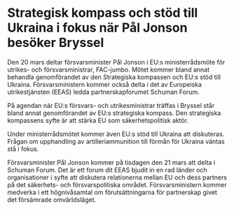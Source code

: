 # Strategisk kompass och stöd till Ukraina i fokus när Pål Jonson besöker Bryssel

Den 20 mars deltar försvarsminister Pål Jonson i EU:s ministerrådsmöte för utrikes- och försvarsministrar, FAC-jumbo. Mötet kommer bland annat behandla genomförandet av den Strategiska kompassen och EU:s stöd till Ukraina. Försvarsministern kommer också delta i det av Europeiska utrikestjänsten (EEAS) ledda partnerskapforumet Schuman Forum.

På agendan när EU:s försvars- och utrikesministrar träffas i Bryssel står bland annat genomförandet av EU:s strategiska kompass. Den strategiska kompassens syfte är att stärka EU som säkerhetspolitisk aktör.

Under ministerrådsmötet kommer även EU:s stöd till Ukraina att diskuteras. Frågan om upphandling av artilleriammunition till förmån för Ukraina väntas stå i fokus.

Försvarsminister Pål Jonson kommer på tisdagen den 21 mars att delta i Schuman Forum. Det är ett forum dit EEAS bjudit in en rad länder och organisationer i syfte att diskutera relationerna mellan EU och dess partners på det säkerhets- och försvarspolitiska området. Försvarsministern kommer medverka i ett högnivåsamtal om förutsättningarna för partnerskap givet det försämrade omvärldsläget.
